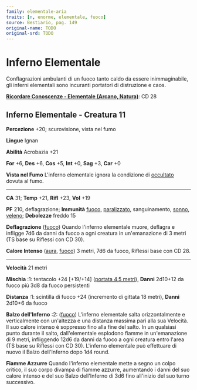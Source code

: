 ```yaml
---
family: elementale-aria
traits: [n, enorme, elementale, fuoco]
source: Bestiario, pag. 149
original-name: TODO
original-srd: TODO
---
```


# Inferno Elementale

Conflagrazioni ambulanti di un fuoco tanto caldo da essere inimmaginabile, gli
inferni elementali sono incuranti portatori di distruzione e caos.

**[Ricordare Conoscenze - Elementale (Arcano, Natura)](/azioni/abilita/ricordare-conoscenze)**:
CD 28

## Inferno Elementale - Creatura 11

**Percezione** +20; scurovisione, vista nel fumo

**Lingue** Ignan

**Abilità** Acrobazia +21

**For** +6, **Des** +6, **Cos** +5, **Int** +0, **Sag** +3, **Car** +0

**Vista nel Fumo** L'inferno elementale ignora la condizione di
[occultato](/condizioni/occultato) dovuta al fumo.

---

**CA** 31; **Temp** +21, **Rifl** +23, **Vol** +19

**PF** 210, deflagrazione; **Immunità** [fuoco](/tratti/fuoco),
[paralizzato](/condizioni/paralizzato), sanguinamento, [sonno](/tratti/sonno),
[veleno](/tratti/veleno); **Debolezze** freddo 15

**Deflagrazione** ([fuoco](/tratti/fuoco)) Quando l'inferno elementale muore,
deflagra e infligge 7d6 da danni da fuoco a ogni creatura in un'emanazione di 3
metri (TS base su Riflessi con CD 30).

**Calore Intenso** ([aura](/tratti/aura), [fuoco](/tratti/fuoco)) 3 metri, 7d6
da fuoco, Riflessi base con CD 28.

---

**Velocità** 21 metri

**Mischia** :1: tentacolo +24 \[+19/+14] ([portata 4,5 metri](/tratti/portata)),
**Danni** 2d10+12 da fuoco più 3d8 da fuoco persistenti

**Distanza** :1: scintilla di fuoco +24 (incremento di gittata 18 metri),
**Danni** 2d10+6 da fuoco

**Balzo dell'Inferno** :2: ([fuoco](/tratti/fuoco)) L'inferno elementale salta
orizzontalmente e verticalmente con un'altezza e una distanza massima pari alla
sua Velocità. Il suo calore intenso è soppresso fino alla fine del salto. In un
qualsiasi punto durante il salto, dall'elementale esplodono fiamme in
un'emanazione di 9 metri, infliggendo 12d6 da danni da fuoco a ogni creatura
entro l'area (TS base su Riflessi con CD 30). L'inferno elementale può
effettuare di nuovo il Balzo dell'Inferno dopo 1d4 round.

**Fiamme Azzurre** Quando l'inferno elementale mette a segno un colpo critico,
il suo corpo divampa di fiamme azzurre, aumentando i danni del suo calore
intenso e del suo Balzo dell'Inferno di 3d6 fino all'inizio del suo turno
successivo.
